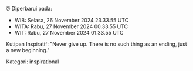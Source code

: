 ⏰ Diperbarui pada:
- WIB: Selasa, 26 November 2024 23.33.55 UTC
- WITA: Rabu, 27 November 2024 00.33.55 UTC
- WIT: Rabu, 27 November 2024 01.33.55 UTC

Kutipan Inspiratif:
"Never give up. There is no such thing as an ending, just a new beginning."


Kategori: inspirational


